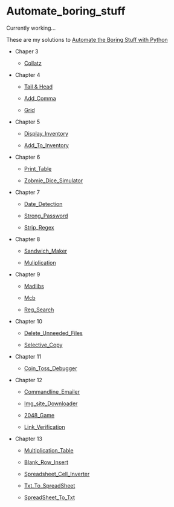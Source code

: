 # Automate_boring_stuff

Currently working... 

These are my solutions to [Automate the Boring Stuff with Python](https://automatetheboringstuff.com) 

- Chaper 3 

  - [Collatz](https://github.com/yckfowa/Automate_boring_stuff/blob/main/Ch.3/collatz.py)
  
- Chapter 4
 
  - [Tail & Head](https://github.com/yckfowa/Automate_boring_stuff/blob/main/Ch.4/Tail%20%26%20Head.py)
  
  - [Add_Comma](https://github.com/yckfowa/Automate_boring_stuff/blob/main/Ch.4/add_comma.py)
 
  - [Grid](https://github.com/yckfowa/Automate_boring_stuff/blob/main/Ch.4/grid.py)
 
- Chapter 5 

  - [Display_Inventory](https://github.com/yckfowa/Automate_boring_stuff/blob/main/Ch.5/displayInventory.py)
 
  - [Add_To_Inventory](https://github.com/yckfowa/Automate_boring_stuff/blob/main/Ch.5/addToInventory.py)

- Chapter 6 

  - [Print_Table](https://github.com/yckfowa/Automate_boring_stuff/blob/main/Ch.6/printTable.py)

  - [Zobmie_Dice_Simulator](https://github.com/yckfowa/Automate_boring_stuff/blob/main/Ch.6/zombie_dice.py)

- Chapter 7 

  - [Date_Detection](https://github.com/yckfowa/Automate_boring_stuff/blob/main/Ch.7/Date_detection.py)

  - [Strong_Password](https://github.com/yckfowa/Automate_boring_stuff/blob/main/Ch.7/Strong_password.py)
  
  - [Strip_Regex](https://github.com/yckfowa/Automate_boring_stuff/blob/main/Ch.7/stripRegex.py)

- Chapter 8 

  - [Sandwich_Maker](https://github.com/yckfowa/Automate_boring_stuff/blob/main/Ch.8/Sandwich_maker.py)

  - [Muliplication](https://github.com/yckfowa/Automate_boring_stuff/blob/main/Ch.8/Muliplication.py)

- Chapter 9 

  - [Madlibs](https://github.com/yckfowa/Automate_boring_stuff/blob/main/Ch.9/Madlibs/Madlibs.py)

  - [Mcb](https://github.com/yckfowa/Automate_boring_stuff/blob/main/Ch.9/mcb/mcb.py)
  
  - [Reg_Search](https://github.com/yckfowa/Automate_boring_stuff/blob/main/Ch.9/regex_search/re.search.py)

- Chapter 10 

  - [Delete_Unneeded_Files](https://github.com/yckfowa/Automate_boring_stuff/blob/main/Ch.10/Delete%20unneeded%20files.py)

  - [Selective_Copy](https://github.com/yckfowa/Automate_boring_stuff/blob/main/Ch.10/selective_copy.py)

- Chapter 11 

  - [Coin_Toss_Debugger](https://github.com/yckfowa/Automate_boring_stuff/blob/main/Ch.11/Coin_toss_debug.py)

- Chapter 12 

  - [Commandline_Emailer](https://github.com/yckfowa/Automate_boring_stuff/blob/main/Ch.12/commandline_emailer.py)

  - [Img_site_Downloader](https://github.com/yckfowa/Automate_boring_stuff/blob/main/Ch.12/img_site_downloader.py)
  
  - [2048_Game](https://github.com/yckfowa/Automate_boring_stuff/blob/main/Ch.12/2048_game.py)

  - [Link_Verification](https://github.com/yckfowa/Automate_boring_stuff/blob/main/Ch.12/link%20verification.py)

- Chapter 13 

  - [Multiplication_Table](https://github.com/yckfowa/Automate_boring_stuff/blob/main/Ch.13/multiplication_table.py)

  - [Blank_Row_Insert](https://github.com/yckfowa/Automate_boring_stuff/blob/main/Ch.13/blank_row_insert.py)
  
  - [Spreadsheet_Cell_Inverter](https://github.com/yckfowa/Automate_boring_stuff/blob/main/Ch.13/spreadsheet_cell_inverter.py)

  - [Txt_To_SpreadSheet](https://github.com/yckfowa/Automate_boring_stuff/blob/main/Ch.13/text_to_spreadsheet.py)

  - [SpreadSheet_To_Txt](https://github.com/yckfowa/Automate_boring_stuff/blob/main/Ch.13/spreadsheet_to_text.py)




  
